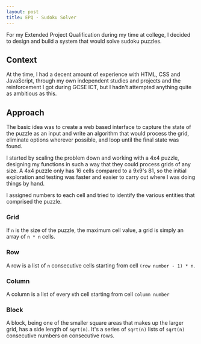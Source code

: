```yaml
---
layout: post
title: EPQ - Sudoku Solver
---
```


For my Extended Project Qualification during my time at college, I decided to design and build a system that would solve sudoku puzzles.

## Context

At the time, I had a decent amount of experience with HTML, CSS and JavaScript, through my own independent studies and projects and the reinforcement I got during GCSE ICT, but I hadn't attempted anything quite as ambitious as this.

## Approach

The basic idea was to create a web based interface to capture the state of the puzzle as an input and write an algorithm that would process the grid, eliminate options wherever possible, and loop until the final state was found.

I started by scaling the problem down and working with a 4x4 puzzle, designing my functions in such a way that they could process grids of any size. A 4x4 puzzle only has 16 cells compared to a 9x9's 81, so the initial exploration and testing was faster and easier to carry out where I was doing things by hand.

I assigned numbers to each cell and tried to identify the various entities that comprised the puzzle.

### Grid

If `n` is the size of the puzzle, the maximum cell value, a grid is simply an array of `n * n` cells.

### Row

A row is a list of `n` consecutive cells starting from cell `(row number - 1) * n`.

### Column

A column is a list of every `n`th cell starting from cell `column number`

### Block

A block, being one of the smaller square areas that makes up the larger grid, has a side length of `sqrt(n)`. It's a series of `sqrt(n)` lists of `sqrt(n)` consecutive numbers on consecutive rows.